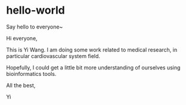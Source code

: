 # hello-world
Say hello to everyone~



Hi everyone,

This is Yi Wang. I am doing some work related to medical research, in particular cardiovascular system field.

Hopefully, I could get a little bit more understanding of ourselves using bioinformatics tools.






All the best,

Yi
